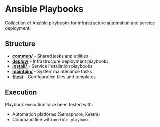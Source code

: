 # Ansible Playbooks

Collection of Ansible playbooks for infrastructure automation and service deployment.

## Structure

- **[common/](./common/)** - Shared tasks and utilities
- **[deploy/](./deploy/)** - Infrastructure deployment playbooks  
- **[install/](./install/)** - Service installation playbooks
- **[maintain/](./maintain/)** - System maintenance tasks
- **[files/](./files/)** - Configuration files and templates

## Execution

Playbook execution have been tested with:
- Automation platforms (Semaphore, Kestra)
- Command line with `ansible-playbook`
